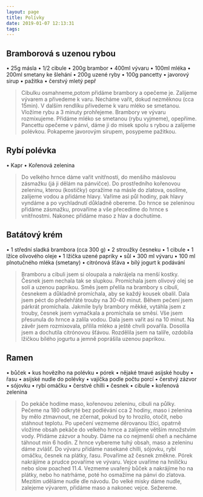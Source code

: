 ```yaml
---
layout: page
title: Polívky
date: 2019-01-07 12:13:31
tags:
---
```

 ## Bramborová s uzenou rybou
• 25g másla
• 1/2 cibule
• 200g brambor
• 400ml vývaru
• 100ml mléka
• 200ml smetany ke šlehání
• 200g uzené ryby
• 100g pancetty
• javorový sirup
• pažitka
• čerstvý mletý pepř
>Cibulku osmahneme,potom přidáme brambory a opečeme je.
Zalijeme vývarem a přivedeme k varu. Necháme vařit, dokud nezměknou (cca 15min). V dalším rendlíku přivedeme k
varu mléko se smetanou. Vložíme rybu a 3 minuty prohřejeme. Brambory ve vývaru rozmixujeme. Přidáme mléko se
smetanou (rybu vyjmeme), opepříme. Pancettu opečeme v
pánvi, dáme ji do misek spolu s rybou a zalijeme polévkou.
Pokapeme javorovým sirupem, posypeme pažitkou.

## Rybí polévka
• Kapr
• Kořenová zelenina
>Do velkého hrnce dáme vařit vnitřnosti, do menšího máslovou
zásmažku (já ji dělám na pánvičce).
Do prostředního kořenovou zeleninu, kterou (kostičky) opražíme na másle do zlatova, osolíme, zalijeme vodou a přidáme
hlavy. Vaříme asi půl hodiny, pak hlavy vyndáme a po vychladnutí důkladně obereme.
Do hrnce se zeleninou přidáme zásmažku, provaříme a vše
přecedíme do hrnce s vnitřnostmi.
Nakonec přidáme maso z hlav a dochutíme.

## Batátový krém
• 1 střední sladká brambora (cca 300 g)
• 2 stroužky česneku
• 1 cibule
• 1 lžíce olivového oleje
• 1 lžička uzené papriky
• sůl
• 300 ml vývaru
• 100 ml plnotučného mléka (smetany)
• citrónová šťáva
• bílý jogurt k podávání
>Bramboru a cibuli jsem si oloupala a nakrájela na menší
kostky. Česnek jsem nechala tak se slupkou. Promíchala jsem
olivový olej se solí a uzenou paprikou. Směs jsem přelila na
brambory s cibulí, česnekem a důkladně promíchala, aby se
každý kousek obalil. Dala jsem péct do předehřáté trouby na
30-40 minut. Během pečení jsem párkrát promíchala. Jakmile
byly brambory měkké, vytáhla jsem z trouby, česnek jsem vymačkala a promíchala se směsí. Vše jsem přesunula do hrnce
a zalila vodou. Dala jsem vařit asi na 10 minut. Na závěr
jsem rozmixovala, přilila mléko a ještě chvíli povařila. Dosolila jsem a dochutila citrónovou šťávou. Rozdělila jsem na
talíře, ozdobila lžičkou bílého jogurtu a jemně poprášila uzenou paprikou.

## Ramen
• bůček
• kus hovězího na polévku
• pórek
• nějaké tmavé asijské houby
• řasu
• asijské nudle do polévky
• vajíčka podle počtu porcí
• čerstvý zázvor
• sójovku
• rybí omáčku
• čerstvé chilli
• česnek
• cibule
• kořenová zelenina
>Do pekáče hodíme maso, kořenovou zeleninu, cibuli na půlky.
Pečeme na 180 odkryté bez podlévání cca 2 hodiny, maso i
zelenina by mělo ztmavnout, ne zčernat, pokud by to hrozilo,
otočit, nebo stáhnout teplotu.
Po upečení vezmeme děrovanou lžíci, opatrně vložíme obsah
pekáče do velkého hrnce a zalijeme větším množstvím vody.
Přidáme zázvor a houby. Dáme na co nejmenší oheň a necháme táhnout min 6 hodin. Z hrnce vybereme tuhý obsah,
maso a zeleninu dáme zvlášť. Do vývaru přidáme nasekané
chilli, sójovku, rybí omáčku, česnek na plátky, řasu. Povaříme až česnek změkne. Pórek nakrájíme a prudce povaříme
ve vývaru.
Vejce uvaříme na hniličku nebo slow poached 11.4. Vezmeme
uvařený bůček a nakrájíme ho na plátky, nebo ho natrháme,
poté ho osmažíme na pánvi do zlatova. Mezitím uděláme
nudle dle návodu.
Do velké misky dáme nudle, zalejeme vývarem, přidáme maso
a nakonec vejce. Sežereme.
